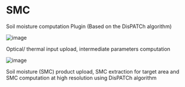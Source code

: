 # SMC
Soil moisture computation Plugin (Based on the DisPATCh algorithm)

![image](https://user-images.githubusercontent.com/105640974/193405481-5d4c08ac-82d4-43e5-b477-a21e8c239f96.png)

Optical/ thermal input upload, intermediate parameters computation

![image](https://user-images.githubusercontent.com/105640974/193405606-0ae195e9-a06a-4dce-88fd-d9faec42c523.png)

Soil moisture (SMC) product upload, SMC extraction for target area and SMC computation at high resolution using DisPATCh algorithm

